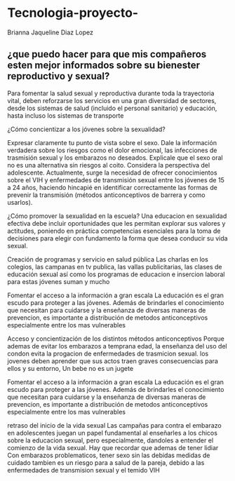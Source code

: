 # Tecnologia-proyecto-
Brianna Jaqueline Diaz Lopez 

## ¿que puedo hacer para que mis compañeros esten mejor informados sobre su bienester reproductivo y sexual?

Para fomentar la salud sexual y reproductiva durante toda la trayectoria vital, deben reforzarse los servicios en una gran diversidad de sectores, desde los sistemas de salud (incluido el personal sanitario) y educación, hasta incluso los sistemas de transporte

¿Cómo concientizar a los jóvenes sobre la sexualidad?

Expresar claramente tu punto de vista sobre el sexo. Dale la información verdadera sobre los riesgos como el dolor emocional, las infecciones de trasmisión sexual y los embarazos no deseados. Explicale que el sexo oral no es una alternativa sin riesgos al coito. Considera la perspectiva del 
adolescente. Actualmente, surge la necesidad de ofrecer conocimientos sobre el VIH y enfermedades de transmisión sexual
entre los jóvenes de 15 a 24 años, haciendo hincapié en identificar correctamente las formas de prevenir la transmisión (métodos anticonceptivos de barrera y como usarlos).

¿Cómo promover la sexualidad en la escuela?
Una educacion en sexualidad efectiva debe incluir oportunidades que les permitan explorar sus valores y actitudes, poniendo en práctica competencias esenciales para la toma de decisiones para elegir con fundamento la forma que desea conducir su vida sexual.

Creación de programas y servicio en salud pública
Las charlas en los colegios, las campanas en tv publica, las vallas publicitarias, las clases de educación sexual así
como los programas de
educacion e insercion
laboral para estas jóvenes suman y mucho

Fomentar el acceso a la información a gran escala
La educación es el gran escudo para proteger a las jóvenes. Además de brindarles el conocimiento que necesitan para cuidarse y la enseñanza de diversas
maneras de prevencion, es importante a distribución de metodos anticonceptivos
especialmente entre los mas vulnerables

Acceso y concientización de los distintos métodos
anticonceptivos
Porque ademas de evitar los
embarazos  a temprana edad, la enseñanza del uso del condon evita la progacion de enfermedades de trasmicion sexual. los jovenes 
deben aprender que sus actos
traen graves consecuencias para ellos y su entorno, Un bebe no es un jugete 

Fomentar el acceso a la información a gran escala
La educación es el gran escudo para proteger a las jóvenes. Además de brindarles el conocimiento que necesitan para cuidarse y la enseñanza de diversas
maneras de prevencion, es importante a distribución de metodos anticonceptivos
especialmente entre los mas vulnerables

retraso del inicio de
la vida sexual 
Las campañas para contra el embarazo en 
adolescentes  juegan un papel fundamental al enseñarles a los chicos sobre la educacion sexual, pero especialmente, dandoles a entender el comienzo de la vida sexual.
Hay que recordar que ademas de tener lidiar Con embarazos problematicos, tener
sexo sin las debidas  medidas de cuidado 
tambien es un riesgo para a salud de la
pareja, debido a las enfermedades de transmision sexual y el temido VIH
 
